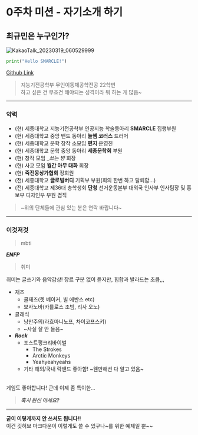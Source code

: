 # 0주차 미션 - 자기소개 하기
## 최규민은 누구인가?

![KakaoTalk_20230319_060529999](https://user-images.githubusercontent.com/77739745/226140394-844d0557-09ca-4d22-ac8d-10549a10363a.jpg)

```python
print("Hello SMARCLE!")
```

[Github Link](https://github.com/catuscio)

> 지능기전공학부 무인이동체공학전공 22학번\
> 하고 싶은 건 무조건 해야되는 성격이라 뭐 하는 게 많음~

---
### 약력
- (현) 세종대학교 지능기전공학부 인공지능 학술동아리 __SMARCLE__ 집행부원
- (현) 세종대학교 중앙 밴드 동아리 __늘혬 코러스__ 드러머
- (현) 세종대학교 문학 창작 소모임 __편지__ 운영진
- (현) 세종대학교 문학 중앙 동아리 __세종문학회__ 부원
- (현) 창작 모임 __쓰는 방_ 회장
- (현) 사교 모임 __월간 아무 대화__ 회장
- (현) __죽전몽상가협회__ 정회원
- (전) 세종대학교 __글로벌버디__ 기획부 부원(회의 한번 하고 탈퇴함...)
- (전) 세종대학교 제36대 총학생회 __단청__ 선거운동본부 대외국 인사부 인사팀장 및 홍보부 디자인부 부원 겸직
> ~위의 단체들에 관심 있는 분은 연락 바랍니다~

---
### 이것저것
> mbti

__*ENFP*__

> 취미

취미는 글쓰기와 음악감상! 장르 구분 없이 듣지만, 힙합과 발라드는 초큼,,,
- 재즈
  - 쿨재즈(쳇 베이커, 빌 에반스 etc)
  - 보사노바(카를로스 조빔, 리사 오노)
- 클래식
  - 낭만주의(라흐마니노프, 차이코프스키)
  - ~사실 잘 안 들음~
- __*Rock*__
  - 포스트펑크리바이벌
    - The Strokes
    - Arctic Monkeys
    - Yeahyeahyeahs
  - 기타 해외/국내 락밴드 좋아함! ~웬만해선 다 알고 있음~

\
게임도 좋아합니다! 근데 이제 좀 특이한...
> __*혹시 원신 아세요?*__

---
__굳이 이렇게까지 안 쓰셔도 됩니다!!__\
이건 깃허브 마크다운이 이렇게도 쓸 수 있구나~를 위한 예제일 뿐~~
